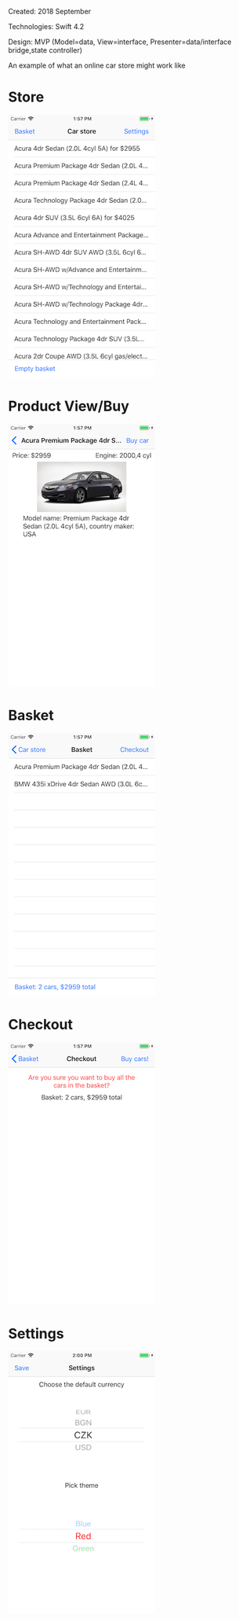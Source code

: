 Created: 2018 September

Technologies: Swift 4.2

Design: MVP (Model=data, View=interface, Presenter=data/interface bridge,state controller)

An example of what an online car store might work like

# Store
![alt text](https://github.com/felixisto/OnlineCarStore/blob/master/Screenshots/scrn1.png)

# Product View/Buy
![alt text](https://github.com/felixisto/OnlineCarStore/blob/master/Screenshots/scrn2.png)

# Basket
![alt text](https://github.com/felixisto/OnlineCarStore/blob/master/Screenshots/scrn3.png)

# Checkout
![alt text](https://github.com/felixisto/OnlineCarStore/blob/master/Screenshots/scrn4.png)

# Settings
![alt text](https://github.com/felixisto/OnlineCarStore/blob/master/Screenshots/scrn5.png)
